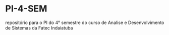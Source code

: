 # PI-4-SEM
repositório para o PI do 4° semestre do curso de Analise e Desenvolvimento de Sistemas da Fatec Indaiatuba
